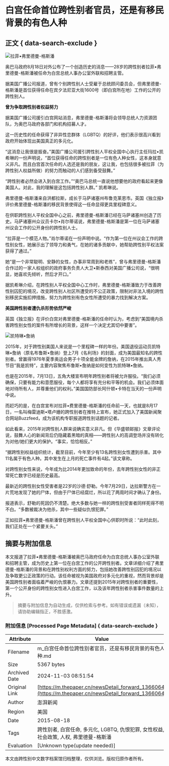# 白宫任命首位跨性别者官员，还是有移民背景的有色人种

## 正文 { data-search-exclude }


![拉菲•弗里德曼-格斯潘](http://image.thepaper.cn/www/image/4/511/824.jpg)

奥巴马政府8月18日对外公布了一个创造历史的消息——28岁的跨性别者拉菲•弗里德曼-格斯潘被任命为白宫总统人事办公室外联和招聘主管。

据美国广播公司报道，曾有个别跨性别人士受雇于总统顾问委员会，但弗里德曼-格斯潘是首位获得任命在宾夕法尼亚大街1600号（即白宫所在地）工作的公开的跨性别人。

**曾为争取跨性别者权益努力**

据美国广播公司援引白宫网站消息，弗里德曼-格斯潘将会领导总统人力资源团队，为奥巴马政府各部门和机构招募人才。

这一历史性的任命获得了非异性恋群体（LGBTQ）的好评，他们表示很高兴看到政府开始体现出美国真正的多元化。

“这消息让我很是振奋。”美国广播公司援引跨性别人平权全国中心执行主任玛拉•凯希琳的一份声明说，“首位获得任命的跨性别者是一位有色人种女性，这本身就意义非凡。而且白宫首次任命的人选还是我的朋友，这让我，也包括很多被拉菲（为跨性别人权益所做）的努力而触动的人们感到备受鼓舞。”

“跨性别者必然会进入到白宫工作。”“奥巴马总统一直说他想要他的政府看起来更像美国人。对此，我的理解是这包括跨性别人群。” 凯希琳说。

弗里德曼-格斯潘来自洪都拉斯，成长于马萨诸塞州布鲁克莱恩市。英国《独立报》评价弗里德曼-格斯潘的移民背景使得这一任命显得更具里程碑意义。

在供职跨性别人平权全国中心之前，弗里德曼-格斯潘已经在马萨诸塞州创造了历史。马萨诸塞州众议员卡尔•肖尔蒂诺说，弗里德曼-格斯潘是第一位在马萨诸塞州议会工作的公开身份的跨性别人士。

“拉菲是一个模范人物。”肖尔蒂诺在一份声明中说。“作为第一位在州议会工作的跨性别女性，她展示出了领导力和勇气，在她的诸多贡献中，她帮助跨性别平权法案获得了通过。”

她“是一个非常聪明、安静的女性，办事非常周到和老练”，曾与弗里德曼-格斯潘合作过的一家人权组织的政府事务负责人大卫•斯泰西对美国广播公司说，“很明显，她喜欢先倾听，然后才开口。”

据凯希琳介绍，在跨性别人平权全国中心工作时，弗里德曼-格斯潘致力于改善跨性别囚犯的境况，改变跨性别人社区所遭受的不公正政策，限制对非法入境的跨性别移民实施扣押措施，努力为跨性别有色女性所遭受的暴力找到解决方案。

**美国跨性别者遭仇杀形势依然严峻**

英国《独立报》在评价白宫对弗里德曼-格斯潘的任命时认为，考虑到“美国境内杀害跨性别女性的案件有所增长的背景，这样一个决定尤其切中要害”。

![凯特琳•詹纳](http://image.thepaper.cn/www/image/4/511/825.jpg)

2015年，对于跨性别美国人来说是一个里程碑一样的年份。美国退役运动员凯特琳•詹纳（原名布鲁斯•詹纳）登上7月《名利场》的封面，成为美国最知名的跨性别者。曾赢得1976年夏季奥运会男子十项全能金牌的詹纳，在2015年推出真人秀节目“我是凯特”，主要内容聚焦布鲁斯•詹纳是如何变性为凯特琳•詹纳。

也是在2015年，7月13日，五角大楼宣布明年跨性别者将被允许服役。“我们必须确保，只要有能力和意愿服役，每个人都将享有充分和平等的机会。我们必须体面地对待所有人，并尊重他们的权利。”美国国防部长阿什顿•卡特在当天的一份声明中说。

而赶巧的是，在白宫宣布对拉菲•费里德曼-格斯潘的任命前一天，也就是8月17日，一名叫梅雷迪斯•塔卢姗的跨性别者在推特上宣布，她正式加入了美国新闻聚合网站Buzzfeed，成为该机构专职报道跨性别话题的记者。

如此看来，2015年对跨性别人群来说确实意义非凡。但《华盛顿邮报》文章评论说，鼓舞人心的新闻背后仍隐藏着黑暗的真相——跨性别人的高调登场并没有转化为对他/她们更大的保护。“事实，恰恰相反。”

“据跨性别权益组织统计，截至目前，今年至少有13名跨性别女性遭到杀害。其中11名属于有色人种。其中发生在上月的死亡事件有4起。”该文章称。

对跨性别女性来说，今年成为比2014年更加致命的年份，去年跨性别女性的非正常死亡数字已经是历史最高。

最新近的跨性别女性受害者是22岁的沙德·舒勒。今年7月29日，达拉斯警方在一片荒地发现了她的尸体，但由于尸体已经腐烂，所以花了两周时间才确认了身份。

报道表示，舒勒的死因仍不清楚。绝大多数与她一样的跨性别受害者同样死得不明不白。“多数被裁决为他杀，其中一些疑似仇恨犯罪。”

正如拉菲•弗里德曼-格斯潘曾在跨性别人平权全国中心供职时所说：“此时此刻，我们正处在一个紧要关头。”

## 摘要与附加信息

<!-- tcd_abstract -->
本文报道了拉菲•弗里德曼-格斯潘被奥巴马政府任命为白宫总统人事办公室外联和招聘主管，成为历史上第一位在白宫工作的公开跨性别者。文章详细介绍了弗里德曼-格斯潘的背景和在跨性别权利方面的努力，包括她改善跨性别囚犯的境况以及争取更公正政策的行动。该任命被视为美国政府对多元化的重视，然而背景却是美国跨性别者面临着严峻的仇恨暴力。文章还提到2015年对跨性别者的重要性，第一个公开身份的跨性别女性进入白宫工作，以及该年跨性别者杀害事件数量的上升。
<!-- tcd_abstract_end -->

> 摘要与附加信息为自动生成，仅供检索与参考。如有错误或遗漏（未知），请协助编辑指正，不胜感激。

### 附加信息 [Processed Page Metadata] { data-search-exclude }

| Attribute       | Value                                  |
|-----------------|----------------------------------------|
| Filename        | m_白宫任命首位跨性别者官员，还是有移民背景的有色人种.md                             |
| Size            | 5367 bytes                           |
| Archived Date   | 2024-11-03 08:51:54                             |
| Original Link   | [https://m.thepaper.cn/newsDetail_forward_1366064](https://m.thepaper.cn/newsDetail_forward_1366064)                       |
| Author          | 澎湃新闻                               |
| Region          | 美国                               |
| Date            | 2015-08-18                                 |
| Tags            | 跨性别者, 白宫任命, 多元化, LGBTQ, 仇恨犯罪, 女性权益, 社会政策, 人权, 弗里德曼-格斯潘                                 |
| Evaluation            | [Unknown type(update needed)]                                 |
<!-- tcd_table_end -->

本文由跨性别中文数字档案馆归档整理，仅供浏览。版权归原作者所有。
